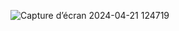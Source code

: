 ![Capture d’écran 2024-04-21 124719](https://github.com/nahlabhm/dentail/assets/49809803/c3619456-e9ae-492f-aef4-5a16dd201816)
